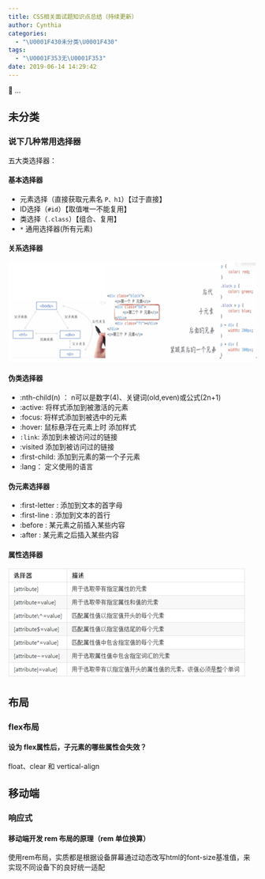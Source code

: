 ```yaml
---
title: CSS相关面试题知识点总结（持续更新）
author: Cynthia
categories:
  - "\U0001F430未分类\U0001F430"
tags:
  - "\U0001F353无\U0001F353"
date: 2019-06-14 14:29:42
---
```


🐰
...
<!--more-->

## 未分类

### 说下几种常用选择器

五大类选择器：

#### 基本选择器

- 元素选择（直接获取元素名 `P、h1`）【过于直接】
- ID选择（`#id`）【取值唯一不能复用】
- 类选择（`.class`）【组合、复用】
- `*` 通用选择器(所有元素)



#### 关系选择器

![](https://raw.githubusercontent.com/Cynthia0329/images/master/img/20190614143130.png)





#### 伪类选择器

- :nth-child(n) ：  n可以是数字(4)、关键词(old,even)或公式(2n+1)
- :active: 将样式添加到被激活的元素
- :focus: 将样式添加到被选中的元素
- :hover: 鼠标悬浮在元素上时 添加样式
- `​:link`:​ 添加到未被访问过的链接
- :visited 添加到被访问过的链接
- :first-child: 添加到元素的第一个子元素
- :lang： 定义使用的语言



#### 伪元素选择器 

- :first-letter : 添加到文本的首字母 
- :first-line : 添加到文本的首行 
- :before : 某元素之前插入某些内容 
- :after : 某元素之后插入某些内容



#### 属性选择器

![](https://raw.githubusercontent.com/Cynthia0329/images/master/img/20190614143236.png)





## 布局

### flex布局

#### 设为 flex属性后，子元素的哪些属性会失效？

float、clear 和 vertical-align











## 移动端

### 响应式

#### 移动端开发 rem 布局的原理（rem 单位换算）

使用rem布局，实质都是根据设备屏幕通过动态改写html的font-size基准值，来实现不同设备下的良好统一适配



